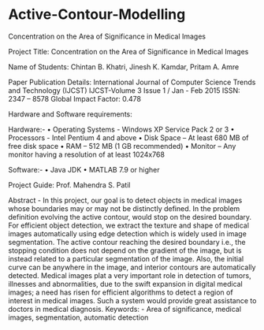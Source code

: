 # Active-Contour-Modelling
Concentration on the Area of Significance in Medical Images

Project Title: 
Concentration on the Area of Significance in Medical Images

Name of Students: 
Chintan B. Khatri, Jinesh K. Kamdar, Pritam A. Amre

Paper Publication Details: 
International Journal of Computer Science Trends and Technology (IJCST)
IJCST-Volume 3 Issue 1 / Jan - Feb 2015
ISSN: 2347 – 8578
Global Impact Factor: 0.478

Hardware and Software requirements: 

Hardware:-
• Operating Systems - Windows XP Service Pack 2 or 3
• Processors - Intel Pentium 4 and above
• Disk Space – At least 680 MB of free disk space
• RAM – 512 MB (1 GB recommended)
• Monitor – Any monitor having a resolution of at least 1024x768

Software:-
• Java JDK
• MATLAB 7.9 or higher

Project Guide:
Prof. Mahendra S. Patil


Abstract - In this project, our goal is to detect objects in medical images whose boundaries may or may not be distinctly defined. In the problem definition evolving the active contour, would stop on the desired boundary. For efficient object detection, we extract the texture and shape of medical images automatically using edge detection which is widely used in image segmentation. The active contour reaching the desired boundary i.e., the stopping condition does not depend on the gradient of the image, but is instead related to a particular segmentation of the image. Also, the initial curve can be anywhere in the image, and interior contours are automatically detected. Medical images plat a very important role in detection of tumors, illnesses and abnormalities, due to the swift expansion in digital medical images; a need has risen for efficient algorithms to detect a region of interest in medical images. Such a system would provide great assistance to doctors in medical diagnosis.
Keywords: - Area of significance, medical images, segmentation, automatic detection
